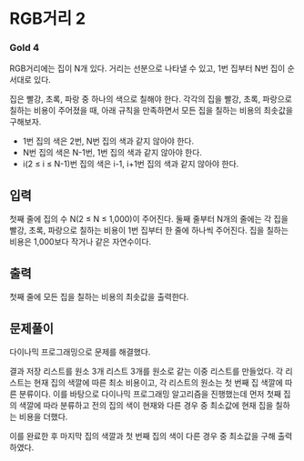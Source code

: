 # RGB거리 2

### Gold 4

RGB거리에는 집이 N개 있다. 거리는 선분으로 나타낼 수 있고, 1번 집부터 N번 집이 순서대로 있다.

집은 빨강, 초록, 파랑 중 하나의 색으로 칠해야 한다. 각각의 집을 빨강, 초록, 파랑으로 칠하는 비용이 주어졌을 때, 아래 규칙을 만족하면서 모든 집을 칠하는 비용의 최솟값을 구해보자.

- 1번 집의 색은 2번, N번 집의 색과 같지 않아야 한다.
- N번 집의 색은 N-1번, 1번 집의 색과 같지 않아야 한다.
- i(2 ≤ i ≤ N-1)번 집의 색은 i-1, i+1번 집의 색과 같지 않아야 한다.

## 입력
첫째 줄에 집의 수 N(2 ≤ N ≤ 1,000)이 주어진다. 둘째 줄부터 N개의 줄에는 각 집을 빨강, 초록, 파랑으로 칠하는 비용이 1번 집부터 한 줄에 하나씩 주어진다. 집을 칠하는 비용은 1,000보다 작거나 같은 자연수이다.

## 출력
첫째 줄에 모든 집을 칠하는 비용의 최솟값을 출력한다.

## 문제풀이
다이나믹 프로그래밍으로 문제를 해결했다.

결과 저장 리스트를 원소 3개 리스트 3개를 원소로 같는 이중 리스트를 만들었다. 각 리스트는 현재 집의 색깔에 따른 최소 비용이고, 각 리스트의 원소는 첫 번째 집 색깔에 따른 분류이다. 이를 바탕으로 다이나믹 프로그래밍 알고리즘을 진행했는데 먼저 첫째 집의 색깔에 따라 분류하고 전의 집의 색이 현재와 다른 경우 중 최소값에 현재 집을 칠하는 비용을 더했다.

이를 완료한 후 마지막 집의 색깔과 첫 번째 집의 색이 다른 경우 중 최소값을 구해 출력하였다.